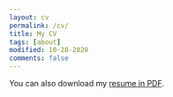 ```yaml
---
layout: cv
permalink: /cv/
title: My CV
tags: [about]
modified: 10-28-2020
comments: false
---
```





You can also download my <a href="https://drive.google.com/file/d/17Ks51alKPLJsk9gcRumPsWJ5LXH7_TH6/view?usp=sharing" target="_blank">resume in PDF</a>.

